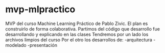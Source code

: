 # mvp-mlpractico
MVP del curso Machine Learning Práctico de Pablo Zivic. El plan es construirlo de forma colaborativa.
Partimos del código que desarrollo fue desarrollando y explicando en las clases
Tendremos por un lado los archivos limpios del curso
Por el otro los desarrollos de: 
  -arquitectura 
  -modelado
  -presentación
